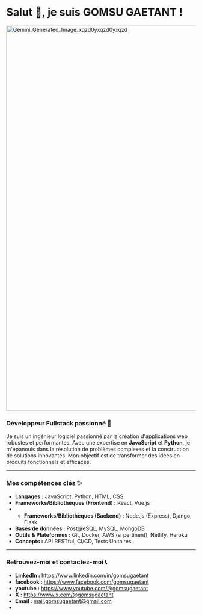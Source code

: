 <!--
**gomsugaetant/gomsugaetant** is a ✨ _special_ ✨ repository because its `README.md` (this file) appears on your GitHub profile.

Here are some ideas to get you started:

- 🔭 I’m currently working on ...
- 🌱 I’m currently learning ...
- 👯 I’m looking to collaborate on ...
- 🤔 I’m looking for help with ...
- 💬 Ask me about ...
- 📫 How to reach me: ...
- 😄 Pronouns: ...
- ⚡ Fun fact: ...
-->

# Salut 👋, je suis GOMSU GAETANT !

<img width="1024" height="1024" alt="Gemini_Generated_Image_xqzd0yxqzd0yxqzd" src="https://github.com/user-attachments/assets/33f78ff7-8210-48dc-8ea6-31e5d4f28703" />


### Développeur Fullstack passionné 🚀

Je suis un ingénieur logiciel passionné par la création d'applications web robustes et performantes. Avec une expertise en **JavaScript** et **Python**, je m'épanouis dans la résolution de problèmes complexes et la construction de solutions innovantes. Mon objectif est de transformer des idées en produits fonctionnels et efficaces.

---

### Mes compétences clés ✨

* **Langages :** JavaScript, Python, HTML, CSS
* **Frameworks/Bibliothèques (Frontend) :** React, Vue.js
* * **Frameworks/Bibliothèques (Backend) :** Node.js (Express), Django, Flask
* **Bases de données :** PostgreSQL, MySQL, MongoDB
* **Outils & Plateformes :** Git, Docker, AWS (si pertinent), Netlify, Heroku
* **Concepts :** API RESTful, CI/CD, Tests Unitaires

---
<!--
### Ce sur quoi je travaille actuellement 💡

* Actuellement, je développe un projet de [Décrivez brièvement un projet en cours, même personnel].
* J'apprends également [Mentionnez une technologie ou un concept que vous explorez, par ex. "TypeScript" ou "Kubernetes"].

---
-->

### Retrouvez-moi et contactez-moi 📞

* **LinkedIn :** https://www.linkedin.com/in/gomsugaetant
* **facebook :** https://www.facebook.com/gomsugaetant
* **youtube :** https://www.youtube.com/@gomsugaetant
* **X :** https://www.x.com/@gomsugaetant
* **Email :** mail.gomsugaetant@gmail.com
* <!--
* **Portefolio/Site Web :** [Lien vers votre site personnel si vous en avez un]
-->
---


### Quelques chiffres rapides sur GitHub 📊

![Stats GitHub](https://github-readme-stats.vercel.app/api?username=GOMSUGAETANT&show_icons=true&theme=radical)
![Top Langs](https://github-readme-stats.vercel.app/api/top-langs/?username=GOMSUGAETANT&layout=compact&theme=radical)

---

<p align="center">Construisons quelque chose d'incroyable ensemble !</p>
